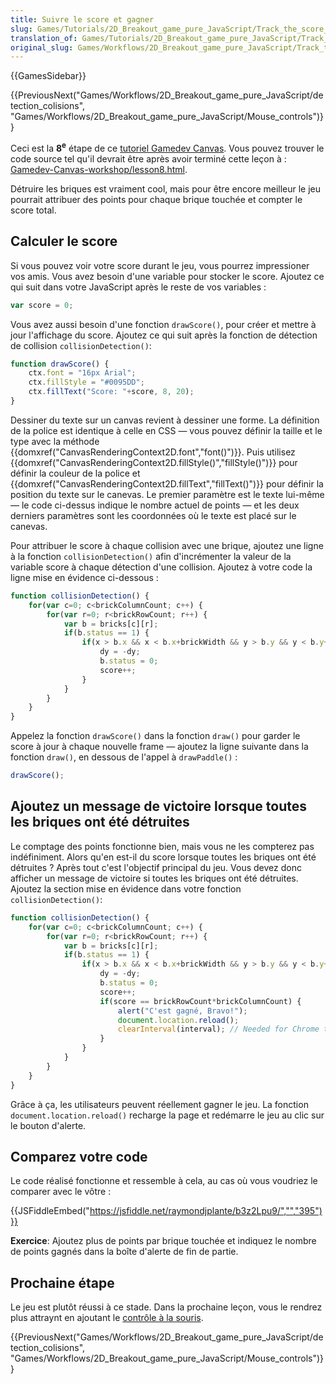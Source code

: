 ```yaml
---
title: Suivre le score et gagner
slug: Games/Tutorials/2D_Breakout_game_pure_JavaScript/Track_the_score_and_win
translation_of: Games/Tutorials/2D_Breakout_game_pure_JavaScript/Track_the_score_and_win
original_slug: Games/Workflows/2D_Breakout_game_pure_JavaScript/Track_the_score_and_win
---
```

{{GamesSidebar}}

{{PreviousNext("Games/Workflows/2D_Breakout_game_pure_JavaScript/detection_colisions", "Games/Workflows/2D_Breakout_game_pure_JavaScript/Mouse_controls")}}

Ceci est la **8<sup>e</sup>** étape de ce [tutoriel Gamedev Canvas](/fr/docs/Games/Workflows/Breakout_game_from_scratch). Vous pouvez trouver le code source tel qu'il devrait être après avoir terminé cette leçon à : [Gamedev-Canvas-workshop/lesson8.html](https://github.com/end3r/Gamedev-Canvas-workshop/blob/gh-pages/lesson08.html).

Détruire les briques est vraiment cool, mais pour être encore meilleur le jeu pourrait attribuer des points pour chaque brique touchée et compter le score total.

## Calculer le score

Si vous pouvez voir votre score durant le jeu, vous pourrez impressioner vos amis. Vous avez besoin d'une variable pour stocker le score. Ajoutez ce qui suit dans votre JavaScript après le reste de vos variables :

```js
var score = 0;
```

Vous avez aussi besoin d'une fonction `drawScore()`, pour créer et mettre à jour l'affichage du score. Ajoutez ce qui suit après la fonction de détection de collision `collisionDetection()`:

```js
function drawScore() {
    ctx.font = "16px Arial";
    ctx.fillStyle = "#0095DD";
    ctx.fillText("Score: "+score, 8, 20);
}
```

Dessiner du texte sur un canvas revient à dessiner une forme. La définition de la police est identique à celle en CSS — vous pouvez définir la taille et le type avec la méthode   {{domxref("CanvasRenderingContext2D.font","font()")}}. Puis utilisez {{domxref("CanvasRenderingContext2D.fillStyle()","fillStyle()")}} pour définir la couleur de la police et {{domxref("CanvasRenderingContext2D.fillText","fillText()")}} pour définir la position du texte sur le canevas. Le premier paramètre est le texte lui-même — le code ci-dessus indique le nombre actuel de points — et les deux derniers paramètres sont les coordonnées où le texte est placé sur le canevas.

Pour attribuer le score à chaque collision avec une brique, ajoutez une ligne à la fonction `collisionDetection()` afin d'incrémenter la valeur de la variable score à chaque détection d'une collision. Ajoutez à votre code la ligne mise en évidence ci-dessous :

```js
function collisionDetection() {
    for(var c=0; c<brickColumnCount; c++) {
        for(var r=0; r<brickRowCount; r++) {
            var b = bricks[c][r];
            if(b.status == 1) {
                if(x > b.x && x < b.x+brickWidth && y > b.y && y < b.y+brickHeight) {
                    dy = -dy;
                    b.status = 0;
                    score++;
                }
            }
        }
    }
}
```

Appelez la fonction `drawScore()` dans la fonction `draw()` pour garder le score à jour à chaque nouvelle frame — ajoutez la ligne suivante dans la fonction `draw()`, en dessous de l'appel à `drawPaddle()`&nbsp;:

```js
drawScore();
```

## Ajoutez un message de victoire lorsque toutes les briques ont été détruites

Le comptage des points fonctionne bien, mais vous ne les compterez pas indéfiniment. Alors qu'en est-il du score lorsque toutes les briques ont été détruites ? Après tout c'est l'objectif principal du jeu. Vous devez donc afficher un message de victoire si toutes les briques ont été détruites. Ajoutez la section mise en évidence dans votre fonction `collisionDetection()`:

```js
function collisionDetection() {
    for(var c=0; c<brickColumnCount; c++) {
        for(var r=0; r<brickRowCount; r++) {
            var b = bricks[c][r];
            if(b.status == 1) {
                if(x > b.x && x < b.x+brickWidth && y > b.y && y < b.y+brickHeight) {
                    dy = -dy;
                    b.status = 0;
                    score++;
                    if(score == brickRowCount*brickColumnCount) {
                        alert("C'est gagné, Bravo!");
                        document.location.reload();
                        clearInterval(interval); // Needed for Chrome to end game
                    }
                }
            }
        }
    }
}
```

Grâce à ça, les utilisateurs peuvent réellement gagner le jeu. La fonction `document.location.reload()` recharge la page et redémarre le jeu au clic sur le bouton d'alerte.

## Comparez votre code

Le code réalisé fonctionne et ressemble à cela, au cas où vous voudriez le comparer avec le vôtre :

{{JSFiddleEmbed("https://jsfiddle.net/raymondjplante/b3z2Lpu9/","","395")}}

**Exercice**: Ajoutez plus de points par brique touchée et indiquez le nombre de points gagnés dans la boîte d'alerte de fin de partie.

## Prochaine étape

Le jeu est plutôt réussi à ce stade. Dans la prochaine leçon, vous le rendrez plus attraynt en ajoutant le [contrôle à la souris](/fr/docs/Games/Workflows/Breakout_game_from_scratch/Mouse_controls).

{{PreviousNext("Games/Workflows/2D_Breakout_game_pure_JavaScript/detection_colisions", "Games/Workflows/2D_Breakout_game_pure_JavaScript/Mouse_controls")}}
